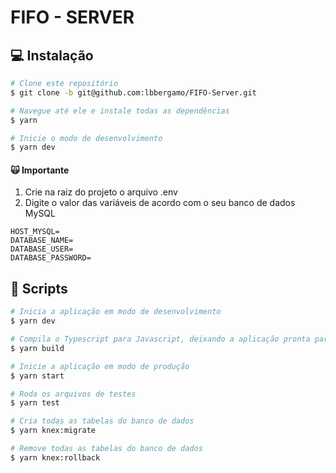# FIFO - SERVER

## :computer: Instalação

```bash
# Clone este repositório
$ git clone -b git@github.com:lbbergamo/FIFO-Server.git

# Navegue até ele e instale todas as dependências
$ yarn

# Inicie o modo de desenvolvimento
$ yarn dev
```

#### :scream_cat:  Importante
1. Crie na raiz do projeto o arquivo .env
2. Digite o valor das variáveis de acordo com o seu banco de dados MySQL
```
HOST_MYSQL=
DATABASE_NAME=
DATABASE_USER=
DATABASE_PASSWORD=
```

## :memo: Scripts
```bash
# Inicia a aplicação em modo de desenvolvimento
$ yarn dev

# Compila o Typescript para Javascript, deixando a aplicação pronta para produção
$ yarn build

# Inicie a aplicação em modo de produção
$ yarn start

# Roda os arquivos de testes
$ yarn test

# Cria todas as tabelas do banco de dados
$ yarn knex:migrate

# Remove todas as tabelas do banco de dados
$ yarn knex:rollback 
```

